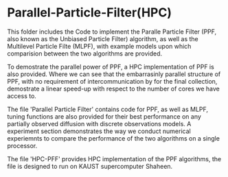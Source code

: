 # Parallel-Particle-Filter(HPC)

This folder includes the Code to implement the Paralle Particle Filter (PPF, also known as the Unbiased Particle Filter) algorithm, as well as the Multilevel Particle Filte (MLPF), with example models upon which comparision between the two algorithms are provided. 

To demostrate the parallel power of PPF, a HPC implementation of PPF is also provided. Where we can see that the embarrasinly parallel structure of PPF, with no requirement of intercommunication by for the final collection, demostrate a linear speed-up with respect to the number of cores we have access to.

The file 'Parallel Particle Filter' contains code for PPF, as well as MLPF, tuning functions are also provided for their best performance on any partially observed diffusion with discrete observations models. A experiment section demonstrates the way we conduct numerical experiemnts to compare the performance of the two algorithms on a single processor.

The file 'HPC-PFF' provides HPC implementation of the PPF algorithms, the file is designed to run on KAUST supercomputer Shaheen.
